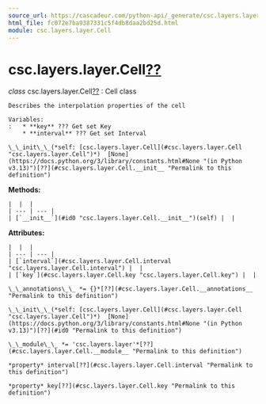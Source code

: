 ```yaml
---
source_url: https://cascadeur.com/python-api/_generate/csc.layers.layer.Cell.html
html_file: fc072e7ba9387331c5f4db8daa2bd25d.html
module: csc.layers.layer.Cell
---
```


# csc.layers.layer.Cell[??](#csc-layers-layer-cell "Permalink to this heading")

*class* csc.layers.layer.Cell[??](#csc.layers.layer.Cell "Permalink to this definition")
:   Cell class

    Describes the interpolation properties of the cell

    Variables:
    :   * **key** ??? Get set Key
        * **interval** ??? Get set Interval

    \_\_init\_\_(*self: [csc.layers.layer.Cell](#csc.layers.layer.Cell "csc.layers.layer.Cell")*)  [None](https://docs.python.org/3/library/constants.html#None "(in Python v3.13)")[??](#csc.layers.layer.Cell.__init__ "Permalink to this definition")

    
**Methods:**

    |  |  |
    | --- | --- |
    | [`__init__`](#id0 "csc.layers.layer.Cell.__init__")(self) |  |

    
**Attributes:**

    |  |  |
    | --- | --- |
    | [`interval`](#csc.layers.layer.Cell.interval "csc.layers.layer.Cell.interval") |  |
    | [`key`](#csc.layers.layer.Cell.key "csc.layers.layer.Cell.key") |  |

    \_\_annotations\_\_ *= {}*[??](#csc.layers.layer.Cell.__annotations__ "Permalink to this definition")

    \_\_init\_\_(*self: [csc.layers.layer.Cell](#csc.layers.layer.Cell "csc.layers.layer.Cell")*)  [None](https://docs.python.org/3/library/constants.html#None "(in Python v3.13)")[??](#id0 "Permalink to this definition")

    \_\_module\_\_ *= 'csc.layers.layer'*[??](#csc.layers.layer.Cell.__module__ "Permalink to this definition")

    *property* interval[??](#csc.layers.layer.Cell.interval "Permalink to this definition")

    *property* key[??](#csc.layers.layer.Cell.key "Permalink to this definition")